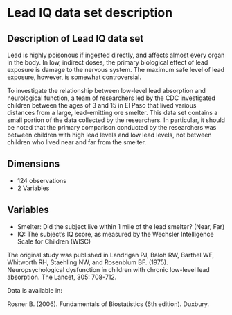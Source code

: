 # Lead IQ data set description

## **Description of Lead IQ data set**
  
Lead is highly poisonous if ingested directly, and affects almost every organ in the body. In low, indirect doses, the primary biological effect of lead exposure is damage to the nervous system. The maximum safe level of lead exposure, however, is somewhat controversial.

To investigate the relationship between low-level lead absorption and neurological function, a team of researchers led by the CDC investigated children between the ages of 3 and 15 in El Paso that lived various distances from a large, lead-emitting ore smelter. This data set contains a small portion of the data collected by the researchers. In particular, it should be noted that the primary comparison conducted by the researchers was between children with high lead levels and low lead levels, not between children who lived near and far from the smelter.

## **Dimensions**

- 124 observations
- 2 Variables

## **Variables**

- Smelter: Did the subject live within 1 mile of the lead smelter? (Near, Far)
- IQ: The subject’s IQ score, as measured by the Wechsler Intelligence Scale for Children (WISC)
 

The original study was published in Landrigan PJ, Baloh RW, Barthel WF, Whitworth RH, Staehling NW, and Rosenblum BF. (1975). Neuropsychological dysfunction in children with chronic low-level lead absorption. The Lancet, 305: 708-712.

 

Data is available in:

Rosner B. (2006). Fundamentals of Biostatistics (6th edition). Duxbury.